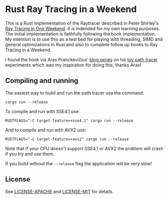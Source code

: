 # Rust Ray Tracing in a Weekend

This is a Rust implementation of the Raytracer described in Peter Shirley's [Ray Tracing in One Weekend](https://in1weekend.blogspot.com/2016/01/ray-tracing-in-one-weekend.html). It is indended for my own learning purposes. The initial implementation is faithfully following the book implementation. My intention is to use this as a test bed for playing with threading, SIMD and general optimizations in Rust and also to complete follow up books to Ray Tracing in a Weekend.

I found the book via Aras Pranckevičius' [blog series](http://aras-p.info/blog/2018/03/28/Daily-Pathtracer-Part-0-Intro/) on his [toy path tracer](https://github.com/aras-p/ToyPathTracer) experiments which was my inspiration for doing this, thanks Aras!

## Compiling and running

The easiest way to build and run the path tracer use the command:

```
cargo run --release
```

To compile and run with SSE4.1 use:

```
RUSTFLAGS="-C target-feature=+sse4.1" cargo run --release
```

And to compile and run with AVX2 use:

```
RUSTFLAGS="-C target-feature=+avx2" cargo run --release
```

Note that if your CPU doesn't support SSE4.1 or AVX2 the problem will crash if you try and use them.


If you build without the `--release` flag the application will be very slow!

## License
[license]: #license

See [LICENSE-APACHE](LICENSE-APACHE) and [LICENSE-MIT](LICENSE-MIT) for details.
